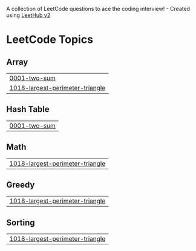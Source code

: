 A collection of LeetCode questions to ace the coding interview! - Created using [LeetHub v2](https://github.com/arunbhardwaj/LeetHub-2.0)
<!---LeetCode Topics Start-->
# LeetCode Topics
## Array
|  |
| ------- |
| [0001-two-sum](https://github.com/Saket-Kumar777/Leetcode/tree/master/0001-two-sum) |
| [1018-largest-perimeter-triangle](https://github.com/Saket-Kumar777/Leetcode/tree/master/1018-largest-perimeter-triangle) |
## Hash Table
|  |
| ------- |
| [0001-two-sum](https://github.com/Saket-Kumar777/Leetcode/tree/master/0001-two-sum) |
## Math
|  |
| ------- |
| [1018-largest-perimeter-triangle](https://github.com/Saket-Kumar777/Leetcode/tree/master/1018-largest-perimeter-triangle) |
## Greedy
|  |
| ------- |
| [1018-largest-perimeter-triangle](https://github.com/Saket-Kumar777/Leetcode/tree/master/1018-largest-perimeter-triangle) |
## Sorting
|  |
| ------- |
| [1018-largest-perimeter-triangle](https://github.com/Saket-Kumar777/Leetcode/tree/master/1018-largest-perimeter-triangle) |
<!---LeetCode Topics End-->